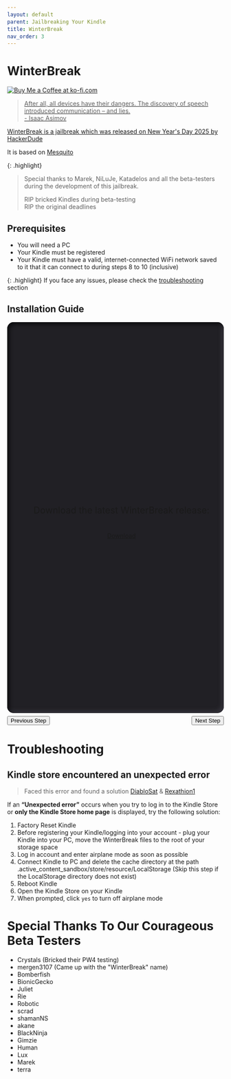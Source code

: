 ```yaml
---
layout: default
parent: Jailbreaking Your Kindle
title: WinterBreak
nav_order: 3
---
```


# WinterBreak
<a href='https://ko-fi.com/hackerdude' target='_blank'><img height='35' style='border:0px;height:46px;' src='https://az743702.vo.msecnd.net/cdn/kofi3.png?v=0' border='0' alt='Buy Me a Coffee at ko-fi.com' />

> After all, all devices have their dangers. The discovery of speech introduced communication – and lies.
> <br/>
> \- Isaac Asimov

WinterBreak is a jailbreak which was released on New Year's Day 2025 by [HackerDude](https://www.mobileread.com/forums/member.php?u=330416)

It is based on [Mesquito](../../mesquito/)

{: .highlight}
> Special thanks to Marek, NiLuJe, Katadelos and all the beta-testers during the development of this jailbreak.
>
> RIP bricked Kindles during beta-testing
> <br/>
> RIP the original deadlines

## Prerequisites
- You will need a PC
- Your Kindle must be registered
- Your Kindle must have a valid, internet-connected WiFi network saved to it that it can connect to during steps 8 to 10 (inclusive)

{: .highlight}
If you face any issues, please check the [troubleshooting](#troubleshooting) section

## Installation Guide

<style>
    /* For browsers that support `scrollbar-*` properties */
    @supports (scrollbar-color: auto) {
        .stepwrapper {
            scrollbar-width: thin;
            scrollbar-color: #369d36 #164116;
        }
    }

    /* Otherwise, use `::-webkit-scrollbar-*` pseudo-elements */
    @supports selector(::-webkit-scrollbar) {
        .stepwrapper::-webkit-scrollbar {
            width: .5em;
        }
        .stepwrapper::-webkit-scrollbar-thumb {
            width: .5em;
        }
        .stepwrapper::-webkit-scrollbar-track-piece, .stepwrapper::-webkit-scrollbar-button {
            display: none;
        }
    }

    .stepwrapper {
        width: 100%;
        background-color: #212025;
        border-radius: 50px;
        background: #212025;
        box-shadow: inset 5px 5px 10px #0d0d0f,
                    inset -5px -5px 10px #35333b;
        border-radius: 15px;

        display: flex;
        flex-direction: row;
        overflow-x: scroll;
        scroll-snap-type: x mandatory;
    }

    .step {
        flex-shrink: 0;
        flex-grow: 1;
        flex-basis: 100%;
        width: 100%;
        scroll-snap-align: start;
        scroll-snap-stop: normal;
        padding: 1em;

        margin: auto;
        display: flex;
        flex-direction: column;
        align-items: center;
        justify-content: center;
    }

    .step * {
        max-width: calc(100% - 2em);
    }

    .step img {
        max-width: 100%;
        max-height: 50vh;
        object-fit: scale-down;
    }

    .step p {
        font-size: 1.5em;
        margin-bottom: 1em;
    }

    .buttons {
        display: flex;
        flex-direction: row;
        justify-content: space-between;
        margin-top: .5em;
    }
</style>

<div id="instructions" class="instructions">
    <div id="stepwrapper" class="stepwrapper">
        <div class="step">
            <p>Download the latest WinterBreak release:</p>
            <br/>
            <a href="https://github.com/KindleModding/WinterBreak/releases/latest/download/WinterBreak.tar.gz" class="btn btn-purple">Download</a>
        </div>
        <div class="step">
            <p>Turn on airplane mode on your Kindle</p>
            <img src="./airplane_mode.png" />
        </div>
        <div class="step">
            <p>Plug the Kindle into your computer and extract the contents of the `WinterBreak.tar.gz` file to your Kindle</p>
            <p class="highlight">
                For Linux/MacOS users, ENSURE the hidden folder `.active_content_sandbox` has been copied to your Kindle
            </p>
            <img src="./file_list.png" />
        </div>
        <div class="step">
            <p>Eject your Kindle from your computer and reboot it</p>
            <img src="./reboot.png" />
        </div>
        <div class="step">
            <p>Open the Kindle Store on your Kindle</p>
            <p>When prompted, click `yes` to turn off airplane mode</p>
            <img src="./store_aeroplane.png" />
        </div>
        <div class="step">
            <p>Click on the WinterBreak icon when it loads:</p>
            <img src="./winterbreak_launcher.png" />
        </div>
        <div class="step">
            <p>Wait around 30 seconds, and your Kindle will say something along the lines of "Now you are ready to install the hotfix"</p>
            <p>Once it does, you can move onto the post-jailbreak stage!</p>
            <img src="./winterbreak_run.png" />
        </div>
    </div>
</div>

<div class="buttons">
    <button class="btn btn-orange" id="prev">Previous Step</button>
    <button class="btn btn-green" id="next">Next Step</button>
</div>


<script>
    var currentStep = 0;
    var steps = document.getElementsByClassName("step");

    function syncButtons() {
        if (currentStep == steps.length - 1) {
            document.getElementById("next").classList.remove("btn-green");
            document.getElementById("next").classList.add("btn-purple");
            document.getElementById("next").innerText = "Post Jailbreak";
        } else {
            document.getElementById("next").classList.remove("btn-purple");
            document.getElementById("next").classList.add("btn-green");
            document.getElementById("next").innerText = "Next Step";
        }
    }

    function scrollToStep() {
        document.getElementById("stepwrapper").scrollTo({
            top: 0,
            left: document.getElementById("stepwrapper").scrollLeft + steps[currentStep].getBoundingClientRect().x - document.getElementById("stepwrapper").getBoundingClientRect().x,
            behavior: 'smooth'
        });
    }

    document.getElementById("prev").addEventListener('click', () => {
        if (currentStep == 0) {
            currentStep = steps.length - 1;
        } else {
            currentStep -= 1;
        }

        scrollToStep();
        syncButtons();
    });

    document.getElementById("next").addEventListener('click', () => {
        if (currentStep == steps.length-1) {
            window.location.href = "../post-jailbreak/"
        } else {
            currentStep += 1;
        }
        
        scrollToStep();
        syncButtons();
    });

    document.getElementById("stepwrapper").addEventListener('scrollend', (event) => {
        currentStep = Math.round((document.getElementById("stepwrapper").scrollLeft / document.getElementById("stepwrapper").scrollWidth) * steps.length);
        syncButtons();
    });
</script>

# Troubleshooting
## Kindle store encountered an unexpected error
> Faced this error and found a solution [DiabloSat](https://github.com/progzone122) & [Rexathion1](https://github.com/Rexathion1)

If an **“Unexpected error”** occurs when you try to log in to the Kindle Store or **only the Kindle Store home page** is displayed, try the following solution:

1. Factory Reset Kindle
2. Before registering your Kindle/logging into your account - plug your Kindle into your PC, move the WinterBreak files to the root of your storage space
3. Log in account and enter airplane mode as soon as possible
4. Connect Kindle to PC and delete the cache directory at the path .active_content_sandbox/store/resource/LocalStorage (Skip this step if the LocalStorage directory does not exist)
5. Reboot Kindle
6. Open the Kindle Store on your Kindle
7. When prompted, click `yes` to turn off airplane mode

# Special Thanks To Our Courageous Beta Testers
- Crystals (Bricked their PW4 testing)
- mergen3107 (Came up with the "WinterBreak" name)
- Bomberfish
- BionicGecko
- Juliet
- Rie
- Robotic
- scrad
- shamanNS
- akane
- BlackNinja
- Gimzie
- Human
- Lux
- Marek
- terra
